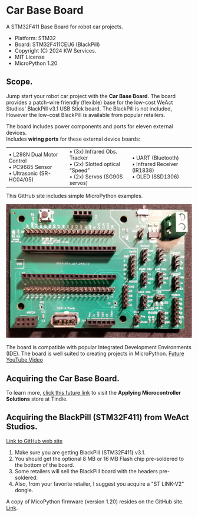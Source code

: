 # Car Base Board
A STM32F411 Base Board for robot car projects.

* Platform: STM32
* Board: STM32F411CEU6 (BlackPill)
* Copyright (C) 2024 KW Services.
* MIT License
* MicroPython 1.20

## Scope.
Jump start your robot car project with the <B>Car Base Board</B>.  The board provides a patch-wire friendly (flexible) base for the low-cost WeAct Studios' BlackPill v3.1 USB Stick board. The BlackPill is not included, However the low-cost BlackPill is available from popular retailers.  

The board includes power components and ports for eleven external devices.  
Includes **wiring ports** for these external device boards:
<div align="left">
    <table >
     <tr>
        <td>
        &#x2022; L298N Dual Motor Control</br>
        &#x2022; PC9685 Sensor</br>
        &#x2022; Ultrasonic (SR-HC04/05)</br>
        </td>
        <td>
        &#x2022; (3x) Infrared Obs. Tracker</br>
        &#x2022; (2x) Slotted optical “Speed”</br>
        &#x2022; (2x) Servos (SG90S servos)</br>
         </td>
        <td>
        &#x2022; UART (Bluetooth)</br>
        &#x2022; Infrared Receiver (IR1838)</br>
        &#x2022; OLED (SSD1306)</br>
        </td>
     </tr>
    </table>
</div>

This GitHub site includes simple MicroPython examples.

![](Board_image.jpg)

The board is compatible with popular Integrated Development Environments (IDE).  The board is well suited to creating projects in MicroPython. [Future YouTube Video]()

## Acquiring the Car Base Board.
To learn more, [click this future link]() to visit the <B>Applying Microcontroller Solutions</B> store at Tindie.

## Acquiring the <B>BlackPill</B> (STM32F411) from WeAct Studios.
[Link to GitHub web site](https://GitHub.com/WeActStudio/WeActStudio.MiniSTM32F4x1)

1. Make sure you are getting BlackPill (STM32F411) v3.1.
2. You should get the optional 8 MB or 16 MB Flash chip pre-soldered to the bottom of the board.
3. Some retailers will sell the BlackPill board with the headers pre-soldered.
4. Also, from your favorite retailer, I suggest you acquire a "ST LINK-V2" dongle.

A copy of MicoPython firmware (version 1.20) resides on the GitHub site. [Link](https://GitHub.com/kwinter745321/STM32F411BaseBoard/tree/main/Firmware).  

